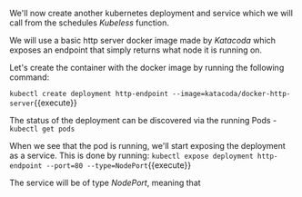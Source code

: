 We'll now create another kubernetes deployment and service which we will call from the schedules _Kubeless_ function.

We will use a basic http server docker image made by _Katacoda_ which exposes an endpoint that simply returns what node it is running on.

Let's create the container with the docker image by running the following command:

`kubectl create deployment http-endpoint --image=katacoda/docker-http-server`{{execute}}

The status of the deployment can be discovered via the running Pods -
`kubectl get pods`

When we see that the pod is running, we'll start exposing the deployment as a service. This is done by running:
`kubectl expose deployment http-endpoint --port=80 --type=NodePort`{{execute}}

The service will be of type *NodePort*, meaning that
